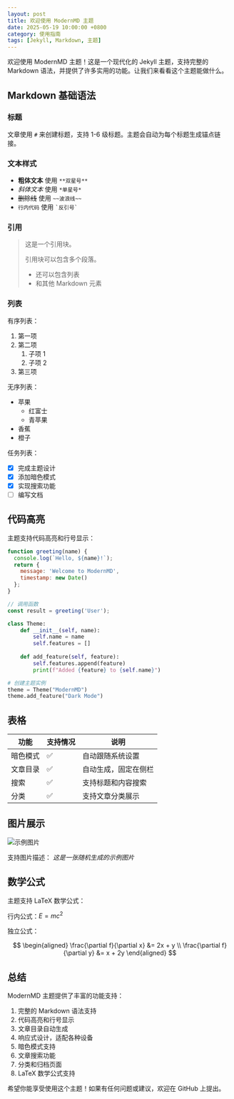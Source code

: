 ```yaml
---
layout: post
title: 欢迎使用 ModernMD 主题
date: 2025-05-19 10:00:00 +0800
category: 使用指南
tags: [Jekyll, Markdown, 主题]
---
```


欢迎使用 ModernMD 主题！这是一个现代化的 Jekyll 主题，支持完整的 Markdown 语法，并提供了许多实用的功能。让我们来看看这个主题能做什么。

## Markdown 基础语法

### 标题

文章使用 `#` 来创建标题，支持 1-6 级标题。主题会自动为每个标题生成锚点链接。

### 文本样式

- **粗体文本** 使用 `**双星号**`
- *斜体文本* 使用 `*单星号*`
- ~~删除线~~ 使用 `~~波浪线~~`
- `行内代码` 使用 `` `反引号` ``

### 引用

> 这是一个引用块。
> 
> 引用块可以包含多个段落。
>
> - 还可以包含列表
> - 和其他 Markdown 元素

### 列表

有序列表：

1. 第一项
2. 第二项
   1. 子项 1
   2. 子项 2
3. 第三项

无序列表：

- 苹果
  - 红富士
  - 青苹果
- 香蕉
- 橙子

任务列表：

- [x] 完成主题设计
- [x] 添加暗色模式
- [x] 实现搜索功能
- [ ] 编写文档

## 代码高亮

主题支持代码高亮和行号显示：

```javascript
function greeting(name) {
  console.log(`Hello, ${name}!`);
  return {
    message: 'Welcome to ModernMD',
    timestamp: new Date()
  };
}

// 调用函数
const result = greeting('User');
```

```python
class Theme:
    def __init__(self, name):
        self.name = name
        self.features = []
    
    def add_feature(self, feature):
        self.features.append(feature)
        print(f"Added {feature} to {self.name}")

# 创建主题实例
theme = Theme("ModernMD")
theme.add_feature("Dark Mode")
```

## 表格

| 功能     | 支持情况 | 说明                 |
|----------|----------|---------------------|
| 暗色模式 | ✅       | 自动跟随系统设置     |
| 文章目录 | ✅       | 自动生成，固定在侧栏 |
| 搜索     | ✅       | 支持标题和内容搜索   |
| 分类     | ✅       | 支持文章分类展示     |

## 图片展示

![示例图片](https://picsum.photos/800/400)

支持图片描述：
*这是一张随机生成的示例图片*

## 数学公式

主题支持 LaTeX 数学公式：

行内公式：$E = mc^2$

独立公式：

$$
\begin{aligned}
\frac{\partial f}{\partial x} &= 2x + y \\
\frac{\partial f}{\partial y} &= x + 2y
\end{aligned}
$$

## 总结

ModernMD 主题提供了丰富的功能支持：

1. 完整的 Markdown 语法支持
2. 代码高亮和行号显示
3. 文章目录自动生成
4. 响应式设计，适配各种设备
5. 暗色模式支持
6. 文章搜索功能
7. 分类和归档页面
8. LaTeX 数学公式支持

希望你能享受使用这个主题！如果有任何问题或建议，欢迎在 GitHub 上提出。
